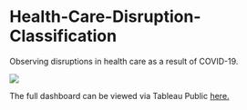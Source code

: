 # Health-Care-Disruption-Classification
Observing disruptions in health care as a result of COVID-19.

<div class='tableauPlaceholder' id='viz1620617419679' style='position: relative'><noscript><a href='#'><img alt=' ' src='https:&#47;&#47;public.tableau.com&#47;static&#47;images&#47;Ka&#47;KaggleCOVID-19Dataset&#47;OVERVIEW&#47;1_rss.png' style='border: none' /></a></noscript><object class='tableauViz'  style='display:none;'><param name='host_url' value='https%3A%2F%2Fpublic.tableau.com%2F' /> <param name='embed_code_version' value='3' /> <param name='site_root' value='' /><param name='name' value='KaggleCOVID-19Dataset&#47;OVERVIEW' /><param name='tabs' value='yes' /><param name='toolbar' value='yes' /><param name='static_image' value='https:&#47;&#47;public.tableau.com&#47;static&#47;images&#47;Ka&#47;KaggleCOVID-19Dataset&#47;OVERVIEW&#47;1.png' /> <param name='animate_transition' value='yes' /><param name='display_static_image' value='yes' /><param name='display_spinner' value='yes' /><param name='display_overlay' value='yes' /><param name='display_count' value='yes' /><param name='language' value='en' /></object></div>

The full dashboard can be viewed via Tableau Public [here.](https://public.tableau.com/views/KaggleCOVID-19Dataset/OVERVIEW?:language=en&:display_count=y&:origin=viz_share_link)                